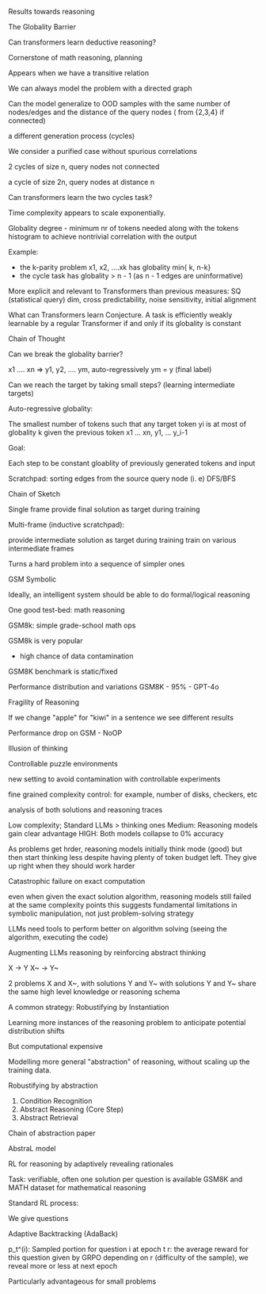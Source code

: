 Results towards reasoning 


The Globality Barrier

Can transformers learn deductive reasoning?

Cornerstone of math reasoning, planning

Appears when we have a transitive relation

We can always model the problem with a directed graph

Can the model generalize to OOD samples with the same number of nodes/edges and the distance of the query nodes ( from {2,3,4} if connected)

a different generation process (cycles)

We consider a purified case without spurious correlations

2 cycles of size n, query nodes not connected

a cycle of size 2n, query nodes at distance n

Can transformers learn the two cycles task?

Time complexity appears to scale exponentially.

Globality degree - minimum nr of tokens needed along with the tokens histogram to achieve nontrivial correlation with the output

Example:
 - the k-parity problem x1, x2, ....xk has globality min{ k, n-k}
 - the cycle task has globality > n - 1 (as n - 1 edges are uninformative)


 More explicit and relevant to Transformers than previous measures:
 SQ (statistical query) dim, cross predictability, noise sensitivity, initial alignment

 What can Transformers learn
 Conjecture. A task is efficiently weakly learnable by a regular Transformer if and only if its globality is constant


 Chain of Thought

 Can we break the globality barrier?

 x1 .... xn => y1, y2, .... ym, auto-regressively
 ym = y (final label)

 Can we reach the target by taking small steps? (learning intermediate targets)


 Auto-regressive globality:

 The smallest number of tokens such that any target token yi is at most of globality k given the previous token x1 ... xn, y1, ... y_i-1

 Goal: 

 Each step to be constant gloablity of previously generated tokens and input

 Scratchpad: sorting edges from the source query node (i. e) DFS/BFS


 Chain of Sketch

 Single frame provide final solution as target during training

 Multi-frame (inductive scratchpad):

 provide intermediate solution as target during training
 train on various intermediate frames

 Turns a hard problem into a sequence of simpler ones

 GSM Symbolic

 Ideally, an intelligent system should be able to do formal/logical reasoning

 One good test-bed: math reasoning

 GSM8k: simple grade-school math ops

 GSM8k is very popular
 - high chance of data contamination

 GSM8K benchmark is static/fixed

 Performance distribution and variations
 GSM8K - 95% - GPT-4o

 Fragility of Reasoning

 If we change "apple" for "kiwi" in a sentence we see different results


 Performance drop on GSM - NoOP

 Illusion of thinking

 Controllable puzzle environments

 new setting to avoid contamination with controllable experiments

 fine grained complexity control: for example, number of disks, checkers, etc

analysis of both solutions and reasoning traces


Low complexity; Standard LLMs > thinking ones
Medium: Reasoning models gain clear advantage
HIGH: Both models collapse to 0% accuracy

As problems get hrder, reasoning models initially think mode (good) but then start thinking less despite
having plenty of token budget left.
They give up right when they should work harder

Catastrophic failure on exact computation

even when given the exact solution algorithm, reasoning models still failed at the same complexity points
this suggests fundamental limitations in symbolic manipulation, not just problem-solving strategy

LLMs need tools to perform better on algorithm solving (seeing the algorithm, executing the code)

Augmenting LLMs reasoning by reinforcing abstract thinking

X -> Y
X~ -> Y~

2 problems X and X~, with solutions Y and Y~ with solutions Y and Y~ share the same high level knowledge or reasoning schema

A common strategy: Robustifying by Instantiation

Learning more instances of the reasoning problem to anticipate potential distribution shifts

But computational expensive

Modelling more general "abstraction" of reasoning, without scaling up the training data.

Robustifying by abstraction

1. Condition Recognition
2. Abstract Reasoning (Core Step)
3. Abstract Retrieval


Chain of abstraction paper

AbstraL model

RL for reasoning by adaptively revealing rationales

Task: verifiable, often one solution per question is available
GSM8K and MATH dataset for mathematical reasoning

Standard RL process:

We give questions 

Adaptive Backtracking (AdaBack)

p_t^(i): Sampled portion for question i at epoch t
r: the average reward for this question given by GRPO
depending on r (difficulty of the sample), we reveal more or less at next epoch

Particularly advantageous for small problems